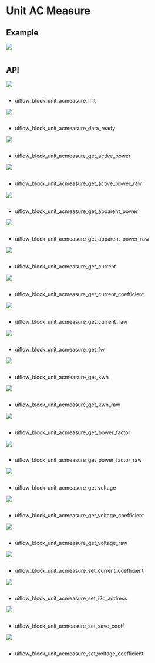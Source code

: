 # Unit AC Measure

## Example

<img class="blockly_svg" src="example.svg">

```python

```

## API

<img class="blockly_svg" src="https://m5stack.oss-cn-shenzhen.aliyuncs.com/resource/docs/static/assets/img/uiflow/blockly/unit/ac_measure/uiflow_block_unit_acmeasure_init.svg">

```python

```

- uiflow_block_unit_acmeasure_init

<img class="blockly_svg" src="https://m5stack.oss-cn-shenzhen.aliyuncs.com/resource/docs/static/assets/img/uiflow/blockly/unit/ac_measure/uiflow_block_unit_acmeasure_data_ready.svg">

```python

```

- uiflow_block_unit_acmeasure_data_ready

<img class="blockly_svg" src="https://m5stack.oss-cn-shenzhen.aliyuncs.com/resource/docs/static/assets/img/uiflow/blockly/unit/ac_measure/uiflow_block_unit_acmeasure_get_active_power.svg">

```python

```

- uiflow_block_unit_acmeasure_get_active_power

<img class="blockly_svg" src="https://m5stack.oss-cn-shenzhen.aliyuncs.com/resource/docs/static/assets/img/uiflow/blockly/unit/ac_measure/uiflow_block_unit_acmeasure_get_active_power_raw.svg">

```python

```

- uiflow_block_unit_acmeasure_get_active_power_raw

<img class="blockly_svg" src="https://m5stack.oss-cn-shenzhen.aliyuncs.com/resource/docs/static/assets/img/uiflow/blockly/unit/ac_measure/uiflow_block_unit_acmeasure_get_apparent_power.svg">

```python

```

- uiflow_block_unit_acmeasure_get_apparent_power

<img class="blockly_svg" src="https://m5stack.oss-cn-shenzhen.aliyuncs.com/resource/docs/static/assets/img/uiflow/blockly/unit/ac_measure/uiflow_block_unit_acmeasure_get_apparent_power_raw.svg">

```python

```

- uiflow_block_unit_acmeasure_get_apparent_power_raw

<img class="blockly_svg" src="https://m5stack.oss-cn-shenzhen.aliyuncs.com/resource/docs/static/assets/img/uiflow/blockly/unit/ac_measure/uiflow_block_unit_acmeasure_get_current.svg">

```python

```

- uiflow_block_unit_acmeasure_get_current

<img class="blockly_svg" src="https://m5stack.oss-cn-shenzhen.aliyuncs.com/resource/docs/static/assets/img/uiflow/blockly/unit/ac_measure/uiflow_block_unit_acmeasure_get_current_coefficient.svg">

```python

```

- uiflow_block_unit_acmeasure_get_current_coefficient

<img class="blockly_svg" src="https://m5stack.oss-cn-shenzhen.aliyuncs.com/resource/docs/static/assets/img/uiflow/blockly/unit/ac_measure/uiflow_block_unit_acmeasure_get_current_raw.svg">

```python

```

- uiflow_block_unit_acmeasure_get_current_raw

<img class="blockly_svg" src="https://m5stack.oss-cn-shenzhen.aliyuncs.com/resource/docs/static/assets/img/uiflow/blockly/unit/ac_measure/uiflow_block_unit_acmeasure_get_fw.svg">

```python

```

- uiflow_block_unit_acmeasure_get_fw

<img class="blockly_svg" src="https://m5stack.oss-cn-shenzhen.aliyuncs.com/resource/docs/static/assets/img/uiflow/blockly/unit/ac_measure/uiflow_block_unit_acmeasure_get_kwh.svg">

```python

```

- uiflow_block_unit_acmeasure_get_kwh

<img class="blockly_svg" src="https://m5stack.oss-cn-shenzhen.aliyuncs.com/resource/docs/static/assets/img/uiflow/blockly/unit/ac_measure/uiflow_block_unit_acmeasure_get_kwh_raw.svg">

```python

```

- uiflow_block_unit_acmeasure_get_kwh_raw

<img class="blockly_svg" src="https://m5stack.oss-cn-shenzhen.aliyuncs.com/resource/docs/static/assets/img/uiflow/blockly/unit/ac_measure/uiflow_block_unit_acmeasure_get_power_factor.svg">

```python

```

- uiflow_block_unit_acmeasure_get_power_factor

<img class="blockly_svg" src="https://m5stack.oss-cn-shenzhen.aliyuncs.com/resource/docs/static/assets/img/uiflow/blockly/unit/ac_measure/uiflow_block_unit_acmeasure_get_power_factor_raw.svg">

```python

```

- uiflow_block_unit_acmeasure_get_power_factor_raw

<img class="blockly_svg" src="https://m5stack.oss-cn-shenzhen.aliyuncs.com/resource/docs/static/assets/img/uiflow/blockly/unit/ac_measure/uiflow_block_unit_acmeasure_get_voltage.svg">

```python

```

- uiflow_block_unit_acmeasure_get_voltage

<img class="blockly_svg" src="https://m5stack.oss-cn-shenzhen.aliyuncs.com/resource/docs/static/assets/img/uiflow/blockly/unit/ac_measure/uiflow_block_unit_acmeasure_get_voltage_coefficient.svg">

```python

```

- uiflow_block_unit_acmeasure_get_voltage_coefficient

<img class="blockly_svg" src="https://m5stack.oss-cn-shenzhen.aliyuncs.com/resource/docs/static/assets/img/uiflow/blockly/unit/ac_measure/uiflow_block_unit_acmeasure_get_voltage_raw.svg">

```python

```

- uiflow_block_unit_acmeasure_get_voltage_raw

<img class="blockly_svg" src="https://m5stack.oss-cn-shenzhen.aliyuncs.com/resource/docs/static/assets/img/uiflow/blockly/unit/ac_measure/uiflow_block_unit_acmeasure_set_current_coefficient.svg">

```python

```

- uiflow_block_unit_acmeasure_set_current_coefficient

<img class="blockly_svg" src="https://m5stack.oss-cn-shenzhen.aliyuncs.com/resource/docs/static/assets/img/uiflow/blockly/unit/ac_measure/uiflow_block_unit_acmeasure_set_i2c_address.svg">

```python

```

- uiflow_block_unit_acmeasure_set_i2c_address

<img class="blockly_svg" src="https://m5stack.oss-cn-shenzhen.aliyuncs.com/resource/docs/static/assets/img/uiflow/blockly/unit/ac_measure/uiflow_block_unit_acmeasure_set_save_coeff.svg">

```python

```

- uiflow_block_unit_acmeasure_set_save_coeff

<img class="blockly_svg" src="https://m5stack.oss-cn-shenzhen.aliyuncs.com/resource/docs/static/assets/img/uiflow/blockly/unit/ac_measure/uiflow_block_unit_acmeasure_set_voltage_coefficient.svg">

```python

```

- uiflow_block_unit_acmeasure_set_voltage_coefficient


